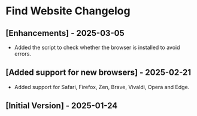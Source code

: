 # Find Website Changelog

## [Enhancements] - 2025-03-05

- Added the script to check whether the browser is installed to avoid errors.

## [Added support for new browsers] - 2025-02-21

- Added support for Safari, Firefox, Zen, Brave, Vivaldi, Opera and Edge.

## [Initial Version] - 2025-01-24
